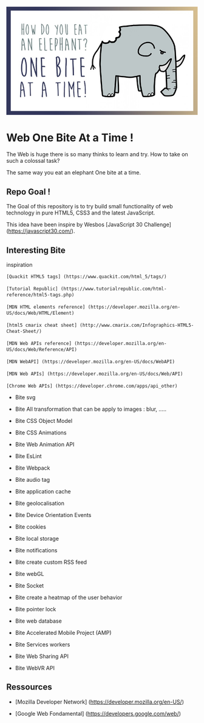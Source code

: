 ![](eat_an_elephant.jpg)

# Web One Bite At a Time !

The Web is huge there is so many thinks to learn and try.
How to take on such a colossal task? 

The same way you eat an elephant One bite at a time.

## Repo Goal !

The Goal of this repository is to try build small functionality of web technology
in pure HTML5, CSS3 and the latest JavaScript.

This idea have been inspire by Wesbos [JavaScript 30 Challenge] (https://javascript30.com/).

## Interesting Bite

  inspiration

    [Quackit HTML5 tags] (https://www.quackit.com/html_5/tags/) 

    [Tutorial Republic] (https://www.tutorialrepublic.com/html-reference/html5-tags.php)

    [MDN HTML elements reference] (https://developer.mozilla.org/en-US/docs/Web/HTML/Element)
    
    [html5 cmarix cheat sheet] (http://www.cmarix.com/Infographics-HTML5-Cheat-Sheet/) 

    [MDN Web APIs reference] (https://developer.mozilla.org/en-US/docs/Web/Reference/API)

    [MDN WebAPI] (https://developer.mozilla.org/en-US/docs/WebAPI)

    [MDN Web APIs] (https://developer.mozilla.org/en-US/docs/Web/API)

    [Chrome Web APIs] (https://developer.chrome.com/apps/api_other)


* Bite svg

* Bite All transformation that can be apply to images : blur, .....

* Bite CSS Object Model

* Bite CSS Animations

* Bite Web Animation API

* Bite EsLint

* Bite Webpack

* Bite audio tag

* Bite application cache

* Bite geolocalisation

* Bite Device Orientation Events

* Bite cookies

* Bite local storage

* Bite notifications

* Bite create custom RSS feed

* Bite webGL

* Bite Socket

* Bite create a heatmap of the user behavior

* Bite pointer lock

* Bite web database

* Bite Accelerated Mobile Project (AMP)  

* Bite Services workers

* Bite Web Sharing API

* Bite WebVR API

## Ressources 

* [Mozilla Developer Network] (https://developer.mozilla.org/en-US/) 

* [Google Web Fondamental] (https://developers.google.com/web/)